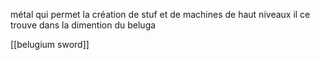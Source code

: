 métal qui permet la création de stuf et de machines de haut niveaux
il ce trouve dans la dimention du beluga 

[[belugium sword]]